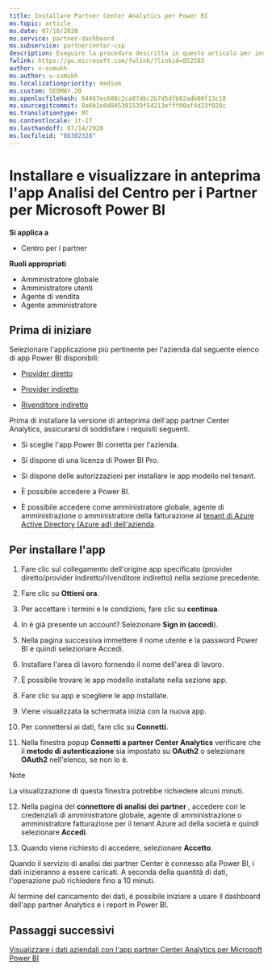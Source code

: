 ```yaml
---
title: Installare Partner Center Analytics per Power BI
ms.topic: article
ms.date: 07/10/2020
ms.service: partner-dashboard
ms.subservice: partnercenter-csp
description: Eseguire la procedura descritta in questo articolo per installare e visualizzare in anteprima l'app partner Center Analytics per Power BI (per i partner diretti in CSP).
fwlink: https://go.microsoft.com/fwlink/?linkid=852583
author: v-sumukh
ms.author: v-sumukh
ms.localizationpriority: medium
ms.custom: SEOMAY.20
ms.openlocfilehash: 64467ec608c2ca87dbc2b7d5dfb02adb08f13c18
ms.sourcegitcommit: 0a6b1e6d845391539f54213efff00af4d23f028c
ms.translationtype: MT
ms.contentlocale: it-IT
ms.lasthandoff: 07/14/2020
ms.locfileid: "86302328"
---
```

# <a name="install-and-preview-the-partner-center-analytics-app-for-microsoft-power-bi"></a>Installare e visualizzare in anteprima l'app Analisi del Centro per i Partner per Microsoft Power BI

**Si applica a**

- Centro per i partner

**Ruoli appropriati**
-   Amministratore globale
-   Amministratore utenti
-   Agente di vendita
-   Agente amministratore

## <a name="before-you-begin"></a>Prima di iniziare

Selezionare l'applicazione più pertinente per l'azienda dal seguente elenco di app Power BI disponibili:
- [Provider diretto](https://appsource.microsoft.com/product/power-bi/partnercenteranalytics.direct_provider_partner_analytics)

- [Provider indiretto](https://appsource.microsoft.com/product/power-bi/partnercenteranalytics.indirect_provider_partner_analytics)

- [Rivenditore indiretto](https://appsource.microsoft.com/product/power-bi/partnercenteranalytics.indirect_reseller_partner_analytics)

Prima di installare la versione di anteprima dell'app partner Center Analytics, assicurarsi di soddisfare i requisiti seguenti.

- Si sceglie l'app Power BI corretta per l'azienda.

- Si dispone di una licenza di Power BI Pro.

- Si dispone delle autorizzazioni per installare le app modello nel tenant.

- È possibile accedere a Power BI.

- È possibile accedere come amministratore globale, agente di amministrazione o amministratore della fatturazione al [tenant di Azure Active Directory (Azure ad) dell'azienda](azure-active-directory-tenants-and-partner-center.md).

## <a name="to-install-the-app"></a>Per installare l'app

1. Fare clic sul collegamento dell'origine app specificato (provider diretto/provider indiretto/rivenditore indiretto) nella sezione precedente.

2. Fare clic su **Ottieni ora**. 

3. Per accettare i termini e le condizioni, fare clic su **continua**.

4. In è già presente un account? Selezionare **Sign in (accedi**).

5. Nella pagina successiva immettere il nome utente e la password Power BI e quindi selezionare Accedi.

6. Installare l'area di lavoro fornendo il nome dell'area di lavoro.

7. È possibile trovare le app modello installate nella sezione app.

8. Fare clic su app e scegliere le app installate.

9. Viene visualizzata la schermata inizia con la nuova app.

10. Per connettersi ai dati, fare clic su **Connetti**.

11. Nella finestra popup **Connetti a partner Center Analytics** verificare che il **metodo di autenticazione** sia impostato su **OAuth2** o selezionare **OAuth2** nell'elenco, se non lo è. 

> [!NOTE]  
>  La visualizzazione di questa finestra potrebbe richiedere alcuni minuti.

12. Nella pagina del **connettore di analisi dei partner** , accedere con le credenziali di amministratore globale, agente di amministrazione o amministratore fatturazione per il tenant Azure ad della società e quindi selezionare **Accedi**.
 
13. Quando viene richiesto di accedere, selezionare **Accetto**. 

Quando il servizio di analisi dei partner Center è connesso alla Power BI, i dati inizieranno a essere caricati. A seconda della quantità di dati, l'operazione può richiedere fino a 10 minuti. 

Al termine del caricamento dei dati, è possibile iniziare a usare il dashboard dell'app partner Analytics e i report in Power BI.

## <a name="next-steps"></a>Passaggi successivi

[Visualizzare i dati aziendali con l'app partner Center Analytics per Microsoft Power BI](power-bi-app-for-direct-partners-use.md)
